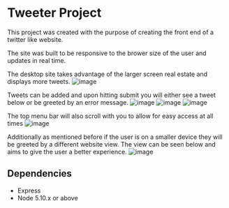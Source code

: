 # Tweeter Project


This project was created with the purpose of creating the front end of a twitter like website. 

The site was built to be responsive to the brower size of the user and updates in real time. 

The desktop site takes advantage of the larger screen real estate and displays more tweets.
![image](https://user-images.githubusercontent.com/95982839/156697946-e03b4b66-d186-4359-b52d-bb43fff87243.png)

Tweets can be added and upon hitting submit you will either see a tweet below or be greeted by an error message. 
![image](https://user-images.githubusercontent.com/95982839/156697930-a452017d-02c8-4276-9e50-cdaf18afc731.png)
![image](https://user-images.githubusercontent.com/95982839/156698090-e5738ec4-c26b-4e92-bcc9-d855805b27c9.png)
![image](https://user-images.githubusercontent.com/95982839/156698162-f2db9c3f-3d59-4853-ba54-25a2f6180537.png)


The top menu bar will also scroll with you to allow for easy access at all times
![image](https://user-images.githubusercontent.com/95982839/156698070-7137046e-87c7-4dcc-8f60-0e8171e9de56.png)


Additionally as mentioned before if the user is on a smaller device they will be greeted by a different website view. The view can be seen below and aims to give the user a better experience.
![image](https://user-images.githubusercontent.com/95982839/156698213-edccddc2-d109-44f0-9246-0f5aa3270394.png)

## Dependencies

- Express
- Node 5.10.x or above
